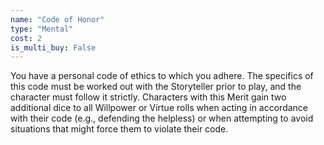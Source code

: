 ```yaml
---
name: "Code of Honor"
type: "Mental"
cost: 2
is_multi_buy: False
---
```


You have a personal code of ethics to which you adhere. The specifics of this code must be worked out with the Storyteller prior to play, and the character must follow it strictly. Characters with this Merit gain two additional dice to all Willpower or Virtue rolls when acting in accordance with their code (e.g., defending the helpless) or when attempting to avoid situations that might force them to violate their code.